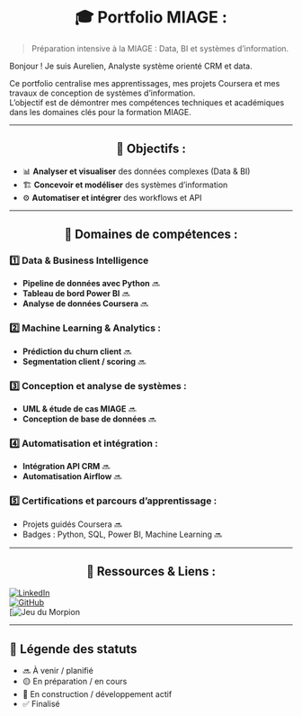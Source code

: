 <h1 align="center"> 🎓 Portfolio MIAGE :</h1>

> Préparation intensive à la MIAGE : Data, BI et systèmes d’information.

Bonjour ! Je suis Aurelien, Analyste système orienté CRM et data.

Ce portfolio centralise mes apprentissages, mes projets Coursera et mes travaux de conception de systèmes d’information.  
L’objectif est de démontrer mes compétences techniques et académiques dans les domaines clés pour la formation MIAGE.

---

<h2 align="center"> 🧩 Objectifs : </h2>

- 📊 **Analyser et visualiser** des données complexes (Data & BI)
- 🏗️ **Concevoir et modéliser** des systèmes d’information
- ⚙️ **Automatiser et intégrer** des workflows et API

---

<h2 align="center"> 📂 Domaines de compétences : </h2>

<h3>  1️⃣ Data & Business Intelligence </h3> 

- **Pipeline de données avec Python** 🔜  
- **Tableau de bord Power BI** 🔜 
- **Analyse de données Coursera** 🔜 

<h3> 2️⃣ Machine Learning & Analytics : </h3>

- **Prédiction du churn client** 🔜 
- **Segmentation client / scoring** 🔜

<h3> 3️⃣ Conception et analyse de systèmes : </h3>

- **UML & étude de cas MIAGE** 🔜
- **Conception de base de données** 🔜  

<h3> 4️⃣ Automatisation et intégration : </h3>

- **Intégration API CRM** 🔜  
- **Automatisation Airflow** 🔜

<h3> 5️⃣ Certifications et parcours d’apprentissage : </h3>

- Projets guidés Coursera  🔜
- Badges : Python, SQL, Power BI, Machine Learning 🔜

---

<h2 align="center"> 🔗 Ressources & Liens : </h2>

[![LinkedIn](https://img.shields.io/badge/LinkedIn-Profil-blue?logo=linkedin)](https://www.linkedin.com/in/aurélien-gorguet/)  
[![GitHub](https://img.shields.io/badge/GitHub-Professionnel-black?logo=github)](https://github.com/AurelienGgt)  
[![Jeu du Morpion](https://aureliengogt.github.io/Jeu-du-morpion/)  

---

## 📝 Légende des statuts
- 🔜 À venir / planifié  
- 🟡 En préparation / en cours  
- 🔧 En construction / développement actif  
- ✅ Finalisé
